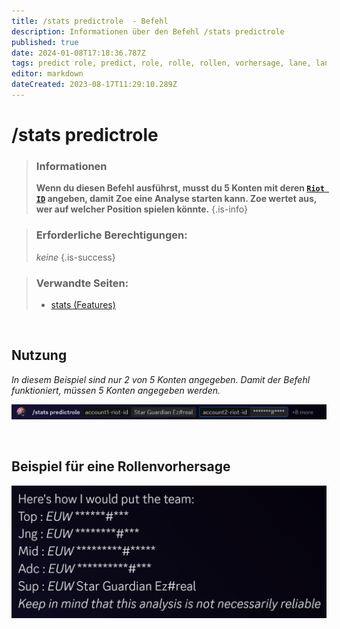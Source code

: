 ```yaml
---
title: /stats predictrole  - Befehl
description: Informationen über den Befehl /stats predictrole
published: true
date: 2024-01-08T17:18:36.787Z
tags: predict role, predict, role, rolle, rollen, vorhersage, lane, lanes
editor: markdown
dateCreated: 2023-08-17T11:29:10.289Z
---
```


# /stats predictrole

>### Informationen
>**Wenn du diesen Befehl ausführst, musst du 5 Konten mit deren [`Riot ID`](/en/terms/riotid) angeben, damit Zoe eine Analyse starten kann. Zoe wertet aus, wer auf welcher Position spielen könnte.**
>{.is-info}

>### Erforderliche Berechtigungen:
> *keine*
>{.is-success}

>### Verwandte Seiten:
>-   [stats (Features)](/de/commands/stats)

<br>

## Nutzung
*In diesem Beispiel sind nur 2 von 5 Konten angegeben. Damit der Befehl funktioniert, müssen 5 Konten angegeben werden.*

![](/en_/en_stats_predictrole_riotid.png)


<br>

## Beispiel für eine Rollenvorhersage

![](/en_/en_predictrole_suggestion.png)